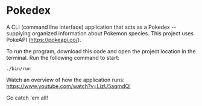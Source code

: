 # Pokedex

A CLI (command line interface) application that acts as a Pokedex -- supplying organized information about Pokemon species. This project uses PokeAPI (https://pokeapi.co/).

To run the program, download this code and open the project location in the terminal. Run the following command to start:
```
./bin/run
```

Watch an overview of how the application runs:
https://www.youtube.com/watch?v=LizU5aqmdQI

Go catch 'em all!
